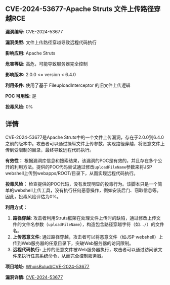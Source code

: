 ## CVE-2024-53677-Apache Struts 文件上传路径穿越RCE

**漏洞编号:** CVE-2024-53677

**漏洞类型:** 文件上传路径穿越导致远程代码执行

**影响应用:** Apache Struts

**危害等级:** 高危，可能导致服务器完全控制

**影响版本:** 2.0.0 <= version < 6.4.0

**利用条件:** 使用了基于 FileuploadInterceptor 的旧文件上传逻辑

**POC 可用性:** 是

**投毒风险:** 0%

## 详情

CVE-2024-53677是Apache Struts中的一个文件上传漏洞，存在于2.0.0到6.4.0之前的版本中。攻击者可以通过操纵文件上传参数，实现路径穿越，将恶意文件上传到受限制的目录，最终导致远程代码执行。

**有效性：**
根据漏洞库信息和搜索结果，该漏洞的POC是有效的，并且存在多个公开的利用方法。提供的POC代码尝试通过修改`uploadFileName`参数来将JSP webshell上传到webapps/ROOT/目录下，从而实现远程代码执行。

**投毒风险：**
检查提供的POC代码，没有发现明显的投毒行为。该脚本只是一个简单的webshell上传工具，没有执行任何恶意操作，例如安装后门、窃取信息等。因此，投毒风险评估为0%。

**利用方式：**
1.  **路径穿越:** 攻击者利用Struts框架在处理文件上传时的缺陷，通过修改上传文件的文件名参数（`uploadFileName`），构造包含路径穿越字符（如`../`）的文件名。
2.  **上传恶意文件:** 通过路径穿越，攻击者可以将恶意文件（如JSP webshell）上传到Web服务器的任意目录下，突破Web服务器的访问限制。
3.  **远程代码执行:** 上传的恶意文件被Web服务器执行，攻击者可以通过访问该文件来执行任意系统命令，从而完全控制服务器。

**项目地址:** [WhoisBulud/CVE-2024-53677](https://github.com/WhoisBulud/CVE-2024-53677)

**漏洞详情:** [CVE-2024-53677](https://nvd.nist.gov/vuln/detail/CVE-2024-53677)